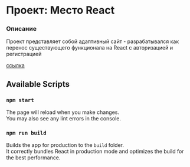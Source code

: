 # Проект: Место React

### Описание

Проект представляет собой адаптивный сайт - разрабатывался как перенос существующего функционала на React с авторизацией и регистрацией

[ссылка](https://eysaveleva.github.io/react-mesto-auth/)


## Available Scripts

### `npm start`

The page will reload when you make changes.\
You may also see any lint errors in the console.

### `npm run build`

Builds the app for production to the `build` folder.\
It correctly bundles React in production mode and optimizes the build for the best performance.
